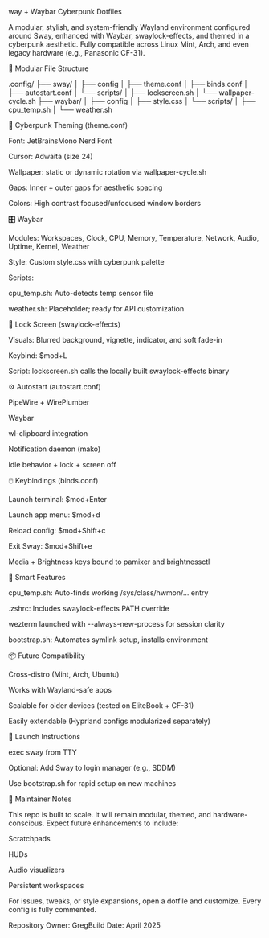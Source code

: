 way + Waybar Cyberpunk Dotfiles

A modular, stylish, and system-friendly Wayland environment configured around Sway, enhanced with Waybar, swaylock-effects, and themed in a cyberpunk aesthetic. Fully compatible across Linux Mint, Arch, and even legacy hardware (e.g., Panasonic CF-31).

🧩 Modular File Structure

.config/
├── sway/
│   ├── config
│   ├── theme.conf
│   ├── binds.conf
│   ├── autostart.conf
│   └── scripts/
│       ├── lockscreen.sh
│       └── wallpaper-cycle.sh
├── waybar/
│   ├── config
│   ├── style.css
│   └── scripts/
│       ├── cpu_temp.sh
│       └── weather.sh

🎨 Cyberpunk Theming (theme.conf)

Font: JetBrainsMono Nerd Font

Cursor: Adwaita (size 24)

Wallpaper: static or dynamic rotation via wallpaper-cycle.sh

Gaps: Inner + outer gaps for aesthetic spacing

Colors: High contrast focused/unfocused window borders

🎛️ Waybar

Modules: Workspaces, Clock, CPU, Memory, Temperature, Network, Audio, Uptime, Kernel, Weather

Style: Custom style.css with cyberpunk palette

Scripts:

cpu_temp.sh: Auto-detects temp sensor file

weather.sh: Placeholder; ready for API customization

🔐 Lock Screen (swaylock-effects)

Visuals: Blurred background, vignette, indicator, and soft fade-in

Keybind: $mod+L

Script: lockscreen.sh calls the locally built swaylock-effects binary

⚙️ Autostart (autostart.conf)

PipeWire + WirePlumber

Waybar

wl-clipboard integration

Notification daemon (mako)

Idle behavior + lock + screen off

🖱️ Keybindings (binds.conf)

Launch terminal: $mod+Enter

Launch app menu: $mod+d

Reload config: $mod+Shift+c

Exit Sway: $mod+Shift+e

Media + Brightness keys bound to pamixer and brightnessctl

🧠 Smart Features

cpu_temp.sh: Auto-finds working /sys/class/hwmon/... entry

.zshrc: Includes swaylock-effects PATH override

wezterm launched with --always-new-process for session clarity

bootstrap.sh: Automates symlink setup, installs environment

📦 Future Compatibility

Cross-distro (Mint, Arch, Ubuntu)

Works with Wayland-safe apps

Scalable for older devices (tested on EliteBook + CF-31)

Easily extendable (Hyprland configs modularized separately)

🚀 Launch Instructions

exec sway from TTY

Optional: Add Sway to login manager (e.g., SDDM)

Use bootstrap.sh for rapid setup on new machines

🧰 Maintainer Notes

This repo is built to scale. It will remain modular, themed, and hardware-conscious. Expect future enhancements to include:

Scratchpads

HUDs

Audio visualizers

Persistent workspaces

For issues, tweaks, or style expansions, open a dotfile and customize. Every config is fully commented.

Repository Owner: GregBuild Date: April 2025
